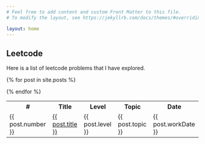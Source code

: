 ```yaml
---
# Feel free to add content and custom Front Matter to this file.
# To modify the layout, see https://jekyllrb.com/docs/themes/#overriding-theme-defaults

layout: home
---
```

<h2>Leetcode</h2>
<p>Here is a list of leetcode problems that I have explored.</p>


<table>
  <tr>
    <th>#</th>
    <th>Title</th>
    <th>Level</th>
    <th>Topic</th>
    <th>Date</th>
  </tr>

  {% for post in site.posts %}
    <tr>
        <td> {{ post.number }}</td>
        <td> <a href="{{site.baseurl}}{{ post.url }}">{{ post.title }} </a></td>
        <td> {{ post.level }}</td>
        <td> {{ post.topic }}</td>
        <td> {{ post.workDate }}</td>
    </tr>
  {% endfor %}
</table>